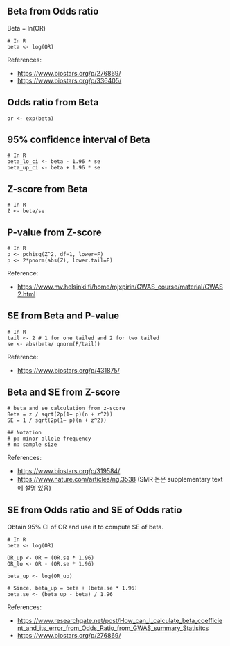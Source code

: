 
## Beta from Odds ratio
Beta = ln(OR)
```
# In R
beta <- log(OR)
```

References:
- https://www.biostars.org/p/276869/
- https://www.biostars.org/p/336405/

## Odds ratio from Beta
```
or <- exp(beta)
```

## 95% confidence interval of Beta
```
# In R
beta_lo_ci <- beta - 1.96 * se
beta_up_ci <- beta + 1.96 * se
```

## Z-score from Beta
```
# In R
Z <- beta/se
```

## P-value from Z-score
```
# In R
p <- pchisq(Z^2, df=1, lower=F)
p <- 2*pnorm(abs(Z), lower.tail=F)
```

Reference:
- https://www.mv.helsinki.fi/home/mjxpirin/GWAS_course/material/GWAS2.html

## SE from Beta and P-value
```
# In R
tail <- 2 # 1 for one tailed and 2 for two tailed
se <- abs(beta/ qnorm(P/tail))
```
Reference:
- https://www.biostars.org/p/431875/

## Beta and SE from Z-score
```
# beta and se calculation from z-score
Beta = z / sqrt(2p(1− p)(n + z^2))
SE = 1 / sqrt(2p(1− p)(n + z^2))

## Notation
# p: minor allele frequency
# n: sample size
```

References:
- https://www.biostars.org/p/319584/
- https://www.nature.com/articles/ng.3538 (SMR 논문 supplementary text에 설명 있음)

## SE from Odds ratio and SE of Odds ratio
Obtain 95% CI of OR and use it to compute SE of beta.
```
# In R
beta <- log(OR)

OR_up <- OR + (OR.se * 1.96)
OR_lo <- OR - (OR.se * 1.96)

beta_up <- log(OR_up)

# Since, beta_up = beta + (beta.se * 1.96)
beta.se <- (beta_up - beta) / 1.96
```

References:
- https://www.researchgate.net/post/How_can_I_calculate_beta_coefficient_and_its_error_from_Odds_Ratio_from_GWAS_summary_Statisitcs
- https://www.biostars.org/p/276869/

